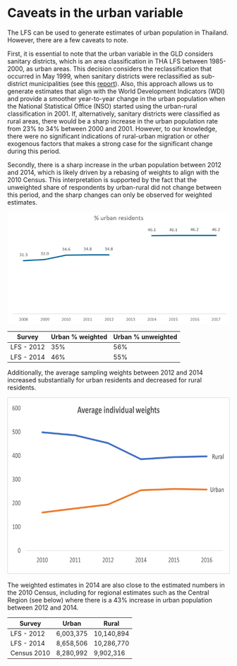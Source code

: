 # Caveats in the urban variable

The LFS can be used to generate estimates of urban population in Thailand. However, there are a few caveats to note.

First, it is essential to note that the urban variable in the GLD considers sanitary districts, which is an area classification in THA LFS between 1985-2000, as urban areas. 
This decision considers the reclassification that occurred in May 1999, when sanitary districts were reclassified as sub-district municipalities (see this [report](utilities/Central-Local-Rel-THA.pdf)).
Also, this approach allows us to generate estimates that align with the World Development Indicators (WDI) and provide a smoother year-to-year change in the urban population when the National Statistical Office (NSO) started using the urban-rural classification in 2001. If, alternatively, sanitary districts were classified as rural areas, there would be a sharp increase in the urban population rate from 23% to 34% between 2000 and 2001. However, to our knowledge, there were no significant indications of rural-urban migration or other exogenous factors that makes a strong case for the significant change during this period.  

Secondly, there is a sharp increase in the urban population between 2012 and 2014, which is likely driven by a rebasing of weights to align with the 2010 Census. This interpretation is supported by the fact that the unweighted share of respondents by urban-rural did not change between this period, and the sharp changes can only be observed for weighted estimates. 

![image](utilities/urban_share.PNG)

| Survey | **Urban % weighted** | **Urban % unweighted** |
|---|---|---|
| LFS - 2012 | 35% | 56% |
| LFS - 2014 | 46% | 55% |

Additionally, the average sampling weights between 2012 and 2014 increased substantially for urban residents and decreased for rural residents. 

<img src="utilities/ind_wgt.png" width="700" height="400">

The weighted estimates in 2014 are also close to the estimated numbers in the 2010 Census, including for regional estimates such as the Central Region (see below) where there is a 43% increase in urban population between 2012 and 2014.

| **Survey** | **Urban** | **Rural** |
|---|---|---|
| LFS - 2012 | 6,003,375 | 10,140,894 |
| LFS - 2014 | 8,658,506 | 10,286,770 |
| Census 2010 | 8,280,992 | 9,902,316 |






